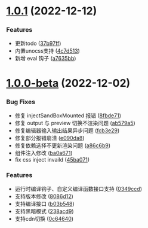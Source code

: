 # [1.0.1](https://github.com/baiwusanyu-c/ui-playground/compare/v1.0.0-beta...v1.0.0) (2022-12-12)


### Features

* 更新todo ([37b97ff](https://github.com/baiwusanyu-c/ui-playground/commit/37b97ff8b5d726d945120c5d971978b5dc5fc7d7))
* 内置unocss支持 ([4c7d513](https://github.com/baiwusanyu-c/ui-playground/commit/4c7d51375d6959396f07dd09c2274f553bf4f967))
* 新增 eval 钩子 ([a7635bb](https://github.com/baiwusanyu-c/ui-playground/commit/a7635bb1ea04730fb5545e30f6a73c4d0d30c261))



# [1.0.0-beta](https://github.com/baiwusanyu-c/ui-playground/compare/8086d123c78b83d4d211f3dda610d5042edb9132...v1.0.0-beta) (2022-12-02)


### Bug Fixes

* 修复 injectSandBoxMounted 报错 ([8fbde71](https://github.com/baiwusanyu-c/ui-playground/commit/8fbde7118c56929051f33c70228b12c48da39275))
* 修复 output 与 preview 切换不渲染问题 ([ab579a5](https://github.com/baiwusanyu-c/ui-playground/commit/ab579a54748457f2788843ff57a0a1b047313878))
* 修复编辑器输入输出结果异步问题 ([fcb3e29](https://github.com/baiwusanyu-c/ui-playground/commit/fcb3e298b4c00ed31cbc3873ed6b48551d7d077a))
* 修复部分报错崩溃 ([e090da8](https://github.com/baiwusanyu-c/ui-playground/commit/e090da8054c68eda59e200dad74350479d7eed5e))
* 修复依赖选择不更新渲染问题 ([a86c6b9](https://github.com/baiwusanyu-c/ui-playground/commit/a86c6b94d5e702fd35e0d75bfc410745df669a7a))
* 组件注入修改 ([ba0a671](https://github.com/baiwusanyu-c/ui-playground/commit/ba0a671caa335fa3fc0445a09d3405a0efc2e079))
* fix css inject invaild ([45ba071](https://github.com/baiwusanyu-c/ui-playground/commit/45ba0713cd53c529d6d7facf969dd503371eee9d))


### Features

* 运行时编译钩子、自定义编译函数接口支持 ([0349ccd](https://github.com/baiwusanyu-c/ui-playground/commit/0349ccdcef3069d4a3ea0033376f6ee7db6d6ade))
* 支持版本修改 ([8086d12](https://github.com/baiwusanyu-c/ui-playground/commit/8086d123c78b83d4d211f3dda610d5042edb9132))
* 支持编译接口 ([b03b548](https://github.com/baiwusanyu-c/ui-playground/commit/b03b54842d442b3d4338dec9c66a48a3d28e1c22))
* 支持黑暗模式 ([238acd9](https://github.com/baiwusanyu-c/ui-playground/commit/238acd9c983f3780295ce5d1e8cbcff04c47ddf3))
* 支持cdn切换 ([0c64640](https://github.com/baiwusanyu-c/ui-playground/commit/0c646403fd890376854d53b87d18acf133e30b75))



